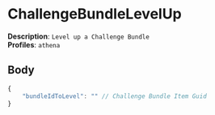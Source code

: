 # ChallengeBundleLevelUp

**Description**: `Level up a Challenge Bundle` \
**Profiles**: `athena`

## Body

```js
{
    "bundleIdToLevel": "" // Challenge Bundle Item Guid
}
```
